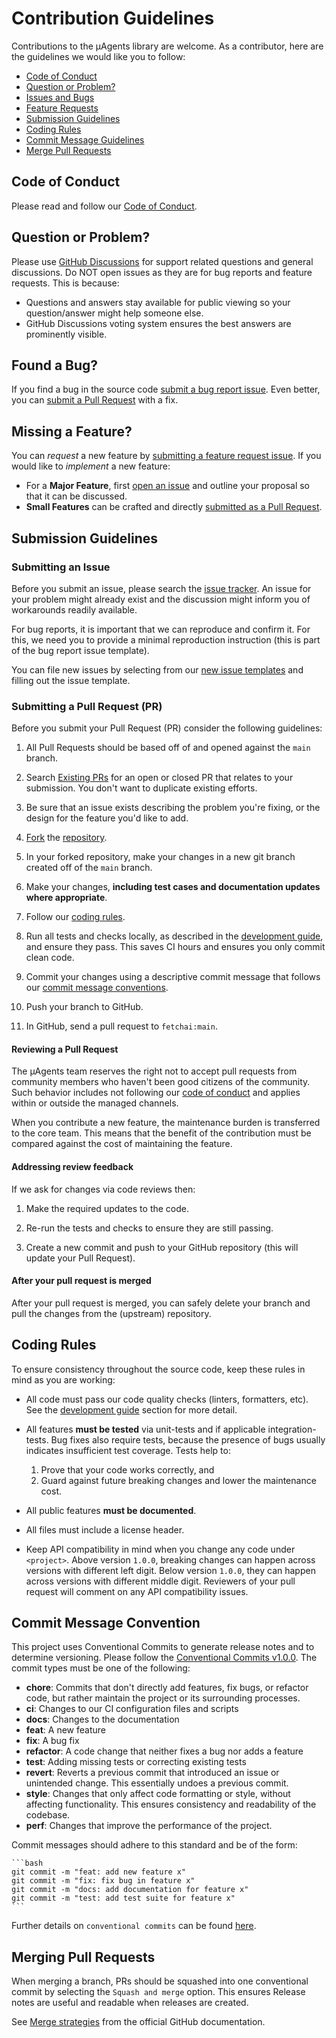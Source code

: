 # Contribution Guidelines

Contributions to the μAgents library are welcome. As a contributor, here are the guidelines we would like you to follow:

- [Code of Conduct](#coc)
- [Question or Problem?](#question)
- [Issues and Bugs](#issue)
- [Feature Requests](#feature)
- [Submission Guidelines](#submit)
- [Coding Rules](#rules)
- [Commit Message Guidelines](#commit)
- [Merge Pull Requests](#merge)

## <a name="coc"></a> Code of Conduct

<!-- markdown-link-check-disable -->
Please read and follow our [Code of Conduct](CODE_OF_CONDUCT.md).
<!-- markdown-link-check-enable -->

## <a name="question"></a> Question or Problem?

<!-- markdown-link-check-disable -->
Please use [GitHub Discussions](https://github.com/fetchai/uAgents/discussions) for support related questions and general discussions. Do NOT open issues as they are for bug reports and feature requests. This is because:
<!-- markdown-link-check-enable -->

- Questions and answers stay available for public viewing so your question/answer might help someone else.
- GitHub Discussions voting system ensures the best answers are prominently visible.

## <a name="issue"></a> Found a Bug?

If you find a bug in the source code [submit a bug report issue](#submit-issue).
Even better, you can [submit a Pull Request](#submit-pr) with a fix.

## <a name="feature"></a> Missing a Feature?

You can *request* a new feature by [submitting a feature request issue](#submit-issue).
If you would like to *implement* a new feature:

- For a **Major Feature**, first [open an issue](#submit-issue) and outline your proposal so that it can be discussed.
- **Small Features** can be crafted and directly [submitted as a Pull Request](#submit-pr).

## <a name="submit"></a> Submission Guidelines

### <a name="submit-issue"></a> Submitting an Issue

<!-- markdown-link-check-disable -->
Before you submit an issue, please search the [issue tracker](https://github.com/fetchai/uAgents/issues). An issue for your problem might already exist and the discussion might inform you of workarounds readily available.

For bug reports, it is important that we can reproduce and confirm it. For this, we need you to provide a minimal reproduction instruction (this is part of the bug report issue template).

You can file new issues by selecting from our [new issue templates](https://github.com/fetchai/uAgents/issues/new/choose) and filling out the issue template.
<!-- markdown-link-check-enable -->

### <a name="submit-pr"></a> Submitting a Pull Request (PR)

Before you submit your Pull Request (PR) consider the following guidelines:

1. All Pull Requests should be based off of and opened against the `main` branch.

    <!-- markdown-link-check-disable -->
2. Search [Existing PRs](https://github.com/fetchai/uAgents/pulls) for an open or closed PR that relates to your submission.
   You don't want to duplicate existing efforts.
    <!-- markdown-link-check-enable -->

3. Be sure that an issue exists describing the problem you're fixing, or the design for the feature you'd like to add.

    <!-- markdown-link-check-disable -->
4. [Fork](https://docs.github.com/en/github/getting-started-with-github/fork-a-repo) the [repository](https://github.com/fetchai/uAgents).
    <!-- markdown-link-check-enable -->

5. In your forked repository, make your changes in a new git branch created off of the `main` branch.

6. Make your changes, **including test cases and documentation updates where appropriate**.

7. Follow our [coding rules](#rules).

    <!-- markdown-link-check-disable -->
8. Run all tests and checks locally, as described in the [development guide](DEVELOPING.md), and ensure they pass. This saves CI hours and ensures you only commit clean code.
    <!-- markdown-link-check-enable -->

9. Commit your changes using a descriptive commit message that follows our [commit message conventions](#commit).

10. Push your branch to GitHub.

11. In GitHub, send a pull request to `fetchai:main`.

#### Reviewing a Pull Request

<!-- markdown-link-check-disable -->
The μAgents team reserves the right not to accept pull requests from community members who haven't been good citizens of the community. Such behavior includes not following our [code of conduct](CODE_OF_CONDUCT.md) and applies within or outside the managed channels.
<!-- markdown-link-check-enable -->

When you contribute a new feature, the maintenance burden is transferred to the core team. This means that the benefit of the contribution must be compared against the cost of maintaining the feature.

#### Addressing review feedback

If we ask for changes via code reviews then:

1. Make the required updates to the code.

2. Re-run the tests and checks to ensure they are still passing.

3. Create a new commit and push to your GitHub repository (this will update your Pull Request).

#### After your pull request is merged

After your pull request is merged, you can safely delete your branch and pull the changes from the (upstream) repository.

## <a name="rules"></a> Coding Rules

To ensure consistency throughout the source code, keep these rules in mind as you are working:

<!-- markdown-link-check-disable -->
- All code must pass our code quality checks (linters, formatters, etc). See the [development guide](DEVELOPING.md) section for more detail.
<!-- markdown-link-check-enable -->

- All features **must be tested** via unit-tests and if applicable integration-tests. Bug fixes also require tests, because the presence of bugs usually indicates insufficient test coverage. Tests help to: 

    1. Prove that your code works correctly, and
    2. Guard against future breaking changes and lower the maintenance cost. 

- All public features **must be documented**.
- All files must include a license header. 
- Keep API compatibility in mind when you change any code under `<project>`. Above version `1.0.0`, breaking changes can happen across versions with different left digit. Below version `1.0.0`, they can happen across versions with different middle digit. Reviewers of your pull request will comment on any API compatibility issues.

## <a name="commit"></a> Commit Message Convention

This project uses Conventional Commits to generate release notes and to determine versioning. Please follow the [Conventional Commits v1.0.0](https://www.conventionalcommits.org/en/v1.0.0/). The commit types must be one of the following:

  - **chore**: Commits that don't directly add features, fix bugs, or refactor code, but rather maintain the project or its surrounding processes.
  - **ci**: Changes to our CI configuration files and scripts
  - **docs**: Changes to the documentation
  - **feat**: A new feature
  - **fix**: A bug fix
  - **refactor**: A code change that neither fixes a bug nor adds a feature
  - **test**: Adding missing tests or correcting existing tests
  - **revert**: Reverts a previous commit that introduced an issue or unintended change. This essentially undoes a previous commit.
  - **style**: Changes that only affect code formatting or style, without affecting functionality. This ensures consistency and readability of the codebase.
  - **perf**: Changes that improve the performance of the project.

Commit messages should adhere to this standard and be of the form:

    ```bash
    git commit -m "feat: add new feature x"
    git commit -m "fix: fix bug in feature x"
    git commit -m "docs: add documentation for feature x"
    git commit -m "test: add test suite for feature x"
    ```

Further details on `conventional commits` can be found [here](https://www.conventionalcommits.org/en/v1.0.0/).

## <a name="merge"></a> Merging Pull Requests

When merging a branch, PRs should be squashed into one conventional commit by selecting the `Squash and merge` option. This ensures Release notes are useful and readable when releases are created.

See [Merge strategies](https://docs.github.com/en/pull-requests/collaborating-with-pull-requests/incorporating-changes-from-a-pull-request/about-pull-request-merges#squash-and-merge-your-commits) from the official GitHub documentation.
